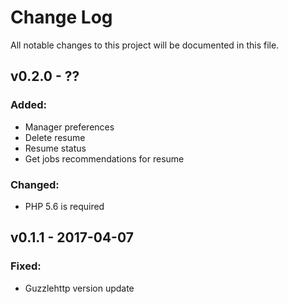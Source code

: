 # Change Log
All notable changes to this project will be documented in this file.

## v0.2.0 - ??
### Added:
 - Manager preferences
 - Delete resume
 - Resume status
 - Get jobs recommendations for resume

### Changed:
 - PHP 5.6 is required

## v0.1.1 - 2017-04-07
### Fixed:
 - Guzzlehttp version update